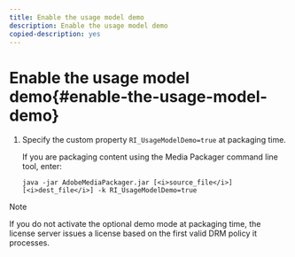 ```yaml
---
title: Enable the usage model demo
description: Enable the usage model demo
copied-description: yes
---
```


# Enable the usage model demo{#enable-the-usage-model-demo}

1. Specify the custom property `RI_UsageModelDemo=true` at packaging time.

   If you are packaging content using the Media Packager command line tool, enter: 

   ```
   java -jar AdobeMediaPackager.jar [<i>source_file</i>] [<i>dest_file</i>] -k RI_UsageModelDemo=true
   ```

>[!NOTE]
>
>If you do not activate the optional demo mode at packaging time, the license server issues a license based on the first valid DRM policy it processes.

